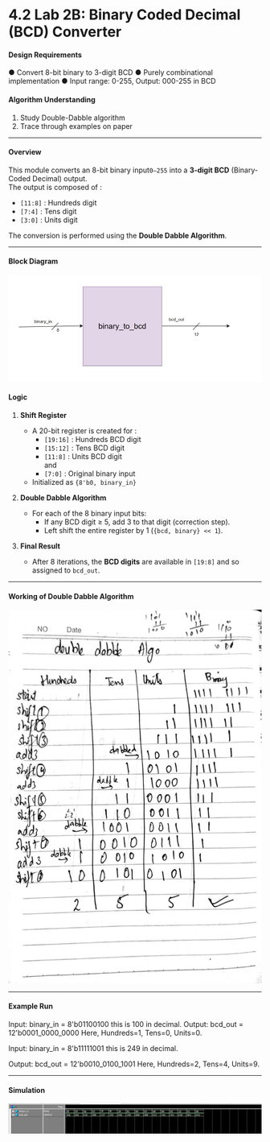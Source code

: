 # 4.2 Lab 2B: Binary Coded Decimal (BCD) Converter 
#### Design Requirements 
● Convert 8-bit binary to 3-digit BCD 
● Purely combinational implementation 
● Input range: 0-255, Output: 000-255 in BCD 
#### Algorithm Understanding 
1. Study Double-Dabble algorithm 
2. Trace through examples on paper 

---

#### Overview  
This module converts an 8-bit binary input`0–255` into a **3-digit BCD** (Binary-Coded Decimal) output.  
The output is composed of :  
- `[11:8]` : Hundreds digit  
- `[7:4]`  : Tens digit  
- `[3:0]`  : Units digit  

The conversion is performed using the **Double Dabble Algorithm**.  

---

#### Block Diagram
![uh](bcd_block.jpg)

#### Logic 

1. **Shift Register**  
   - A 20-bit register is created for :  
     - `[19:16]` : Hundreds BCD digit  
     - `[15:12]` : Tens BCD digit  
     - `[11:8]`  : Units BCD digit   
     and 
     - `[7:0]`   : Original binary input  
   - Initialized as `{8'b0, binary_in}`  

2. **Double Dabble Algorithm**  
   - For each of the 8 binary input bits:  
     - If any BCD digit ≥ 5, add 3 to that digit (correction step).  
     - Left shift the entire register by 1 (`{bcd, binary} << 1`).  

3. **Final Result**  
   - After 8 iterations, the **BCD digits** are available in `[19:8]` and so assigned to `bcd_out`.  

---
#### Working of Double Dabble Algorithm
![uh](double_dabble.jpg)

---

#### Example Run

Input: 
binary_in = 8'b01100100 this is 100 in decimal.
Output:
bcd_out = 12'b0001_0000_0000
Here,
Hundreds=1, Tens=0, Units=0.
 
Input:
binary_in = 8'b11111001 this is 249 in decimal.

Output: 
bcd_out = 12'b0010_0100_1001
Here,
Hundreds=2, Tens=4, Units=9.

---

#### Simulation
![uh](bcd_sim.jpg)